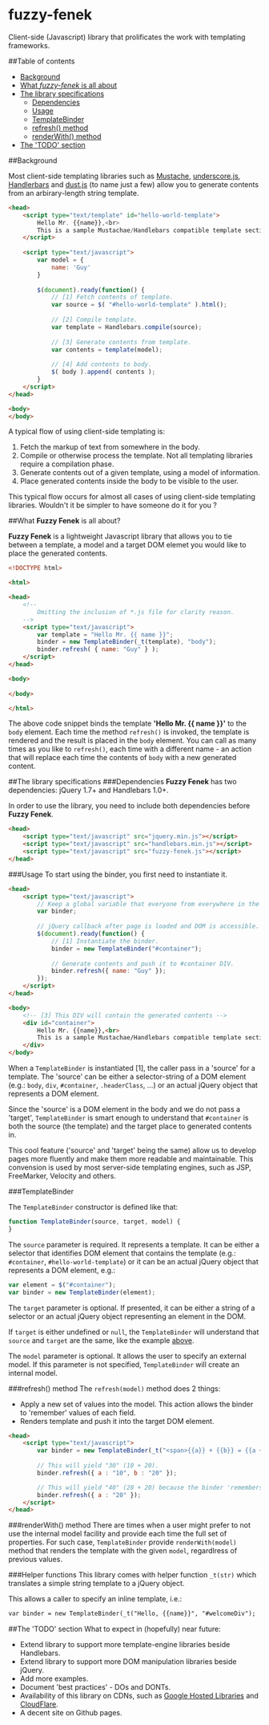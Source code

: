 fuzzy-fenek
===========

Client-side (Javascript) library that prolificates the work with templating frameworks.

##Table of contents
* [Background](#background)
* [What _fuzzy-fenek_ is all about](#what-fuzzy-fenek-is-all-about)
* [The library specifications](#the-library-specifications)
	* [Dependencies](#dependencies)
	* [Usage](#usage)
	* [TemplateBinder](#templatebinder)
	* [refresh() method](#refresh-method)
	* [renderWith() method](#renderwith-method)
* [The 'TODO' section](#the-todo-section)

##Background

Most client-side templating libraries such as [Mustache](http://mustache.github.com/),
[underscore.js](http://www.underscorejs.org), [Handlerbars](http://handlebarsjs.com/) and
[dust.js](http://akdubya.github.com/dustjs/) (to name just a few) allow you to generate contents from an
arbirary-length string template.
 
```html
<head>
	<script type="text/template" id="hello-world-template">
		Hello Mr. {{name}},<br>
		This is a sample Mustachae/Handlebars compatible template section.<br>
	</script>
	
	<script type="text/javascript">
		var model = {
			name: 'Guy'
		}
		
		$(document).ready(function() {
			// [1] Fetch contents of template.
			var source = $( "#hello-world-template" ).html();
		
			// [2] Compile template.
			var template = Handlebars.compile(source);
		
			// [3] Generate contents from template.
			var contents = template(model);
		
			// [4] Add contents to body.
			$( body ).append( contents );
		}
	</script>
</head>

<body>
</body>
```
A typical flow of using client-side templating is:

1. Fetch the markup of text from somewhere in the body.
2. Compile or otherwise process the template. Not all templating libraries require a compilation phase.
3. Generate contents out of a given template, using a model of information.
4. Place generated contents inside the body to be visible to the user.

This typical flow occurs for almost all cases of using client-side templating libraries. Wouldn't it be simpler to
have someone do it for you ?

##What **Fuzzy Fenek** is all about?

**Fuzzy Fenek** is a lightweight Javascript library that allows you to tie between a template, a model and a target DOM
elemet you would like to place the generated contents.

```html
<!DOCTYPE html>

<html>

<head>
	<!--
		Omitting the inclusion of *.js file for clarity reason.
	-->
	<script type="text/javascript">
		var template = "Hello Mr. {{ name }}";
		binder = new TemplateBinder(_t(template), "body");
		binder.refresh( { name: "Guy" } );
	</script>
</head>

<body>
	
</body>

</html>
```

The above code snippet binds the template **'Hello Mr. {{ name }}'** to the `body` element. Each time the method `refresh()`
is invoked, the template is rendered and the result is placed in the `body` element. You can call as many times as you like to
`refresh()`, each time with a different name - an action that will replace each time the contents of `body` with
a new generated content.

##The library specifications
###Dependencies
**Fuzzy Fenek** has two dependencies: jQuery 1.7+ and Handlebars 1.0+.

In order to use the library, you need to include both dependencies before **Fuzzy Fenek**.
```html
<head>
	<script type="text/javascript" src="jquery.min.js"></script>
	<script type="text/javascript" src="handlebars.min.js"></script>
	<script type="text/javascript" src="fuzzy-fenek.js"></script>
</head>
```
###Usage
To start using the binder, you first need to instantiate it.

```html
<head>
	<script type="text/javascript">
		// Keep a global variable that everyone from everywhere in the page can access it.
		var binder;
		
		// jQuery callback after page is loaded and DOM is accessible.
		$(document).ready(function() {
			// [1] Instantiate the binder.
			binder = new TemplateBinder("#container");
			
			// Generate contents and push it to #container DIV.
			binder.refresh({ name: "Guy" });
		});
	</script>
</head>

<body>
	<!-- [3] This DIV will contain the generated contents -->
	<div id="container">
		Hello Mr. {{name}},<br>
		This is a sample Mustachae/Handlebars compatible template section.<br>
	</div>
</body>
```
When a `TemplateBinder` is instantiated [1], the caller pass in a 'source' for a template. The 'source' can be
either a selector-string of a DOM element (e.g.: `body`, `div`, `#container`, `.headerClass`, ...) or an actual jQuery
object that represents a DOM element.

Since the 'source' is a DOM element in the body and we do not pass a 'target', `TemplateBinder` is smart enough to
understand that `#container` is both the source (the template) and the target place to generated contents in.

This cool feature ('source' and 'target' being the same) allow us to develop pages more fluently and make them more
readable and maintainable.
This convension is used by most server-side templating engines, such as JSP, FreeMarker, Velocity and others.

###TemplateBinder

The `TemplateBinder` constructor is defined like that:
```javascript
function TemplateBinder(source, target, model) {
}
```
The `source` parameter is required. It represents a template. It can be either a selector that identifies DOM element
that contains the template (e.g.: `#container`, `#hello-world-template`) or it can be an actual jQuery object that
represents a DOM element, e.g.:
```javascript
var element = $("#container");
var binder = new TemplateBinder(element);
```
The `target` parameter is optional. If presented, it can be either a string of a selector or an actual jQuery object
representing an element in the DOM.

If `target` is either undefined or `null`, the `TemplateBinder` will understand that `source` and `target` are the
same, like the example [above](#usage).

The `model` parameter is optional. It allows the user to specify an external model. If this parameter is not specified,
`TemplateBinder` will create an internal model.

###refresh() method
The `refresh(model)` method does 2 things:
* Apply a new set of values into the model. This action allows the binder to 'remember' values of each field.
* Renders template and push it into the target DOM element.

```html
<head>
	<script type="text/javascript">
		var binder = new TemplateBinder(_t("<span>{{a}} + {{b}} = {{a + b}}"), "#resultDiv");
		
		// This will yield "30" (10 + 20).
		binder.refresh({ a : "10", b : "20" });

		// This will yield "40" (20 + 20) because the binder 'remembers' the previous value of 'b'.
		binder.refresh({ a : "20" });
	</script>
</head>	
```

###renderWith() method
There are times when a user might prefer to not use the internal model facility and provide each time the full set of
properties. For such case, `TemplateBinder` provide `renderWith(model)` method that renders the template with the given
`model`, regardlress of previous values.

###Helper functions
This library comes with helper function `_t(str)` which translates a simple string template to a jQuery object.

This allows a caller to specify an inline template, i.e.:
```html
var binder = new TemplateBinder(_t("Hello, {{name}}", "#welcomeDiv");
```

##The 'TODO' section
What to expect in (hopefully) near future:

* Extend library to support more template-engine libraries beside Handlebars.
* Extend library to support more DOM manipulation libraries beside jQuery.
* Add more examples.
* Document 'best practices' - DOs and DONTs.
* Availability of this library on CDNs, such as [Google Hosted Libraries](https://developers.google.com/speed/libraries/) and [CloudFlare](http://cdnjs.com/).
* A decent site on Github pages.
